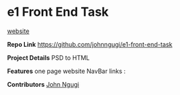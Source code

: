 # e1 Front End Task

[website](http://e1-frontendtask.bitballoon.com/)

**Repo Link**
https://github.com/johnngugi/e1-front-end-task

**Project Details** PSD to HTML

**Features** one page website NavBar links :  

**Contributors** [John Ngugi](https://github.com/johnngugi)
